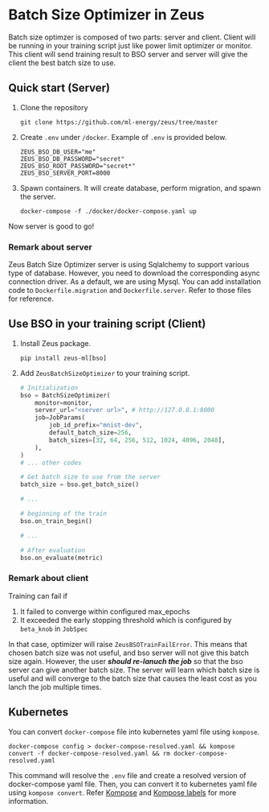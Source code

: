 # Batch Size Optimizer in Zeus

Batch size optimzer is composed of two parts: server and client. Client will be running in your training script just like power limit optimizer or monitor. This client will send training result to BSO server and server will give the client the best batch size to use.

## Quick start (Server)

1. Clone the repository

    ```Shell
    git clone https://github.com/ml-energy/zeus/tree/master
    ```

2. Create `.env` under `/docker`. Example of `.env` is provided below.

    ```Shell
    ZEUS_BSO_DB_USER="me" 
    ZEUS_BSO_DB_PASSWORD="secret"
    ZEUS_BSO_ROOT_PASSWORD="secret*"
    ZEUS_BSO_SERVER_PORT=8000
    ```

3. Spawn containers. It will create database, perform migration, and spawn the server.

    ```Shell
    docker-compose -f ./docker/docker-compose.yaml up
    ```

Now server is good to go!

### Remark about server

Zeus Batch Size Optimizer server is using Sqlalchemy to support various type of database. However, you need to download the corresponding async connection driver.
As a default, we are using Mysql. You can add installation code to `Dockerfile.migration` and `Dockerfile.server`. Refer to those files for reference.

## Use BSO in your training script (Client)

1. Install Zeus package.

    ```Shell
    pip install zeus-ml[bso]
    ```

2. Add `ZeusBatchSizeOptimizer` to your training script.

    ```Python
    # Initialization
    bso = BatchSizeOptimizer(
        monitor=monitor,
        server_url="<server url>", # http://127.0.0.1:8000
        job=JobParams(
            job_id_prefix="mnist-dev",
            default_batch_size=256,
            batch_sizes=[32, 64, 256, 512, 1024, 4096, 2048],
        ),
    )
    # ... other codes 

    # Get batch size to use from the server
    batch_size = bso.get_batch_size()

    # ... 

    # beginning of the train
    bso.on_train_begin()

    # ...

    # After evaluation
    bso.on_evaluate(metric)
    ```

### Remark about client

Training can fail if

1. It failed to converge within configured max_epochs
2. It exceeded the early stopping threshold which is configured by `beta_knob` in `JobSpec`

In that case, optimizer will raise `ZeusBSOTrainFailError`. This means that chosen batch size was not useful, and bso server will not give this batch size again. However, the user ***should re-lanuch the job*** so that the bso server can give another batch size. The server will learn which batch size is useful and will converge to the batch size that causes the least cost as you lanch the job multiple times.

## Kubernetes

You can convert `docker-compose` file into kubernetes yaml file using `kompose`.

```Shell
docker-compose config > docker-compose-resolved.yaml && kompose convert -f docker-compose-resolved.yaml && rm docker-compose-resolved.yaml
```

This command will resolve the `.env` file and create a resolved version of docker-compose yaml file. Then, you can convert it to kubernetes yaml file using `kompose convert`. Refer [Kompose](https://kompose.io/) and [Kompose labels](https://github.com/kubernetes/kompose/blob/main/docs/user-guide.md) for more information.
